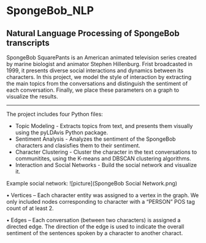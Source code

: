 # SpongeBob_NLP

Natural Language Processing of SpongeBob transcripts
---------------------------------------------------
SpongeBob SquarePants is an American animated television series created by marine biologist and animator Stephen Hillenburg. Frist broadcasted in 1999, it presents diverse social interactions and dynamics between its characters. In this project, we model the style of interaction by extracting the main topics from the conversations and distinguish the sentiment of each conversation. Finally, we place these parameters on a graph to visualize the results.

____________________________________________________
The project includes four Python files:
* Topic Modeling  - Extracts topics from text, and presents them visually using the pyLDAvis Python package.
* Sentiment Analysis - Analyzes the sentiment of the SpongeBob characters and clasisfies them to their sentiment.
* Character Clustering - Cluster the character in the text conversations to communitites, using the K-means and DBSCAN clustering algorithms.
* Interaction and Social Networks - Build the social network and visualize it.

Example social network:
![picture](SpongeBob Social Network.png)

•	Vertices – Each character entity was assigned to a vertex in the graph. We only included nodes corresponding to character with a “PERSON” POS tag count of at least 2.

•	Edges – Each conversation (between two characters) is assigned a directed edge. The direction of the edge is used to indicate the overall sentiment of the sentences spoken by a character to another charact.
